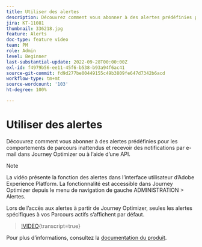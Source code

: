 ```yaml
---
title: Utiliser des alertes
description: Découvrez comment vous abonner à des alertes prédéfinies pour les comportements de parcours inattendus et recevoir des notifications par e-mail dans Journey Optimizer ou à l’aide d’une API.
jira: KT-11081
thumbnail: 336218.jpg
feature: Alerts
doc-type: feature video
team: PM
role: Admin
level: Beginner
last-substantial-update: 2022-09-28T00:00:00Z
exl-id: f4979b56-ee11-45f6-b538-b93a94f6ac41
source-git-commit: fd9d277be00449155c49b3809fe647d7342b6acd
workflow-type: tm+mt
source-wordcount: '103'
ht-degree: 100%

---
```


# Utiliser des alertes

Découvrez comment vous abonner à des alertes prédéfinies pour les comportements de parcours inattendus et recevoir des notifications par e-mail dans Journey Optimizer ou à l’aide d’une API.

>[!NOTE]
>
>La vidéo présente la fonction des alertes dans l’interface utilisateur d’Adobe Experience Platform. La fonctionnalité est accessible dans Journey Optimizer depuis le menu de navigation de gauche ADMINISTRATION > Alertes.
>
>
>Lors de l’accès aux alertes à partir de Journey Optimizer, seules les alertes spécifiques à vos Parcours actifs s’affichent par défaut.

>[!VIDEO](https://video.tv.adobe.com/v/3423919?quality=12&learn=on&captions=fre_fr){transcript=true}

Pour plus d’informations, consultez la [documentation du produit](https://experienceleague.adobe.com/docs/journey-optimizer/using/reporting/alerts.html?lang=fr).
